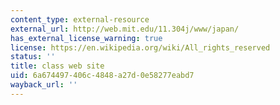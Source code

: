 ```yaml
---
content_type: external-resource
external_url: http://web.mit.edu/11.304j/www/japan/
has_external_license_warning: true
license: https://en.wikipedia.org/wiki/All_rights_reserved
status: ''
title: class web site
uid: 6a674497-406c-4848-a27d-0e58277eabd7
wayback_url: ''
---
```

